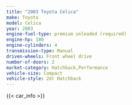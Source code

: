 ```yaml
---
title: "2003 Toyota Celica"
make: Toyota
model: Celica
year: 2003
engine-fuel-type: premium unleaded (required)
engine-hp: 180
engine-cylinders: 4
transmission-type: Manual
driven-wheels: Front wheel drive
number-of-doors: 2
market-category: Hatchback,Performance
vehicle-size: Compact
vehicle-style: 2dr Hatchback
---
```


{{< car_info >}}
